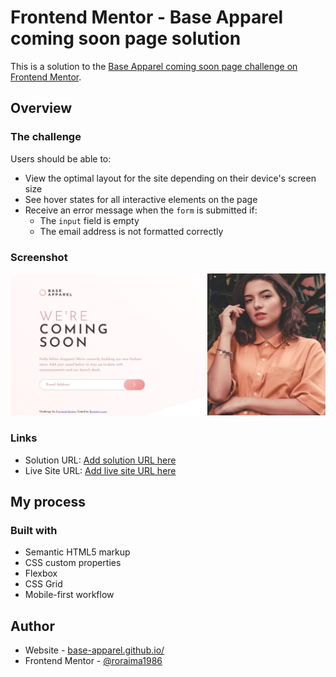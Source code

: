 # Frontend Mentor - Base Apparel coming soon page solution

This is a solution to the [Base Apparel coming soon page challenge on Frontend Mentor](https://www.frontendmentor.io/challenges/base-apparel-coming-soon-page-5d46b47f8db8a7063f9331a0). 

## Overview

### The challenge

Users should be able to:

- View the optimal layout for the site depending on their device's screen size
- See hover states for all interactive elements on the page
- Receive an error message when the `form` is submitted if:
  - The `input` field is empty
  - The email address is not formatted correctly

### Screenshot

![](./design/base-apparel-design.jpg)

### Links

- Solution URL: [Add solution URL here](https://github.com/roraima1986/base-apparel.github.io)
- Live Site URL: [Add live site URL here](https://roraima1986.github.io/base-apparel.github.io/)

## My process

### Built with

- Semantic HTML5 markup
- CSS custom properties
- Flexbox
- CSS Grid
- Mobile-first workflow

## Author

- Website - [base-apparel.github.io/](https://roraima1986.github.io/base-apparel.github.io/)
- Frontend Mentor - [@roraima1986](https://www.frontendmentor.io/profile/roraima1986)